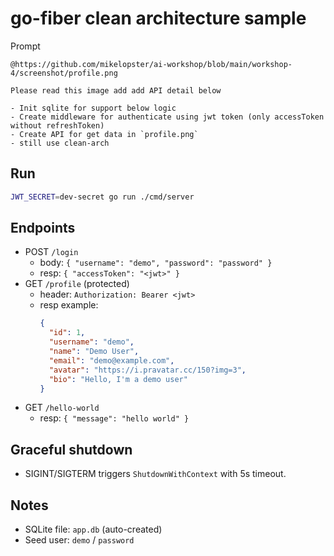 # go-fiber clean architecture sample

Prompt

```
@https://github.com/mikelopster/ai-workshop/blob/main/workshop-4/screenshot/profile.png 

Please read this image add add API detail below

- Init sqlite for support below logic
- Create middleware for authenticate using jwt token (only accessToken without refreshToken)
- Create API for get data in `profile.png`
- still use clean-arch
```

## Run

```bash
JWT_SECRET=dev-secret go run ./cmd/server
```

## Endpoints

- POST `/login`
  - body: `{ "username": "demo", "password": "password" }`
  - resp: `{ "accessToken": "<jwt>" }`
- GET `/profile` (protected)
  - header: `Authorization: Bearer <jwt>`
  - resp example:
    ```json
    {
      "id": 1,
      "username": "demo",
      "name": "Demo User",
      "email": "demo@example.com",
      "avatar": "https://i.pravatar.cc/150?img=3",
      "bio": "Hello, I'm a demo user"
    }
    ```
- GET `/hello-world`
  - resp: `{ "message": "hello world" }`

## Graceful shutdown
- SIGINT/SIGTERM triggers `ShutdownWithContext` with 5s timeout.

## Notes
- SQLite file: `app.db` (auto-created)
- Seed user: `demo` / `password`
